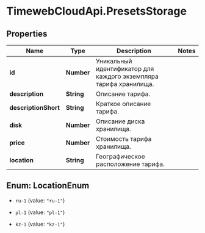 # TimewebCloudApi.PresetsStorage

## Properties

Name | Type | Description | Notes
------------ | ------------- | ------------- | -------------
**id** | **Number** | Уникальный идентификатор для каждого экземпляра тарифа хранилища. | 
**description** | **String** | Описание тарифа. | 
**descriptionShort** | **String** | Краткое описание тарифа. | 
**disk** | **Number** | Описание диска хранилища. | 
**price** | **Number** | Стоимость тарифа хранилища. | 
**location** | **String** | Географическое расположение тарифа. | 



## Enum: LocationEnum


* `ru-1` (value: `"ru-1"`)

* `pl-1` (value: `"pl-1"`)

* `kz-1` (value: `"kz-1"`)




